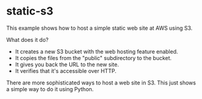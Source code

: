# static-s3

This example shows how to host a simple static web site at AWS using S3.

What does it do?

* It creates a new S3 bucket with the web hosting feature enabled.
* It copies the files from the "public" subdirectory to the bucket.
* It gives you back the URL to the new site.
* It verifies that it's accessible over HTTP.

There are more sophisticated ways to host a web site in S3. This just
shows a simple way to do it using Python.
